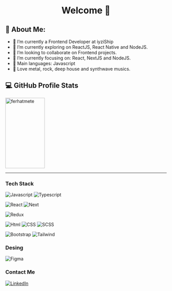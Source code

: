 <div align=center>
<h1> Welcome 👋 </h1>
</div>
  

<h2> 🤵 About Me: </h2>

- 🌱 I’m currently a Frontend Developer at iyziShip
- 🔭 I’m currently exploring on ReactJS, React Native and NodeJS.
- 👯 I’m looking to collaborate on Frontend projects.
- 🎯 I’m currently focusing on: React, NextJS and NodeJS.
- 🌟 Main languages: Javascript
- 🎵 Love metal, rock, deep house and synthwave musics.

## 💻 GitHub Profile Stats
<div>
<!-- <img width="49.5%" height="220px" alt="ferhatmete's Github Stats" src="https://github-readme-stats.vercel.app/api?username=ferhatmete&show_icons=true&count_private=true&theme=nord"/> -->
<img width="49.5%" height="220px" src="https://github-readme-streak-stats.herokuapp.com/?user=ferhatmete&theme=nord" alt="ferhatmete" />
<!-- <img width="49.5%" height="220px" src="https://github-readme-stats.vercel.app/api/top-langs?username=ferhatmete&langs_count=10&show_icons=true&locale=en&layout=compact&theme=nord" alt="ferhatmete" /> -->
<div/>

----

### Tech Stack

![Javascript](	https://img.shields.io/badge/JavaScript-323330?style=for-the-badge&logo=javascript&logoColor=F7DF1E)
![Typescript](https://img.shields.io/badge/Typescript-5C2D91?style=for-the-badge&logo=Typescript&logoColor=white)

![React](https://img.shields.io/badge/React-20232A?style=for-the-badge&logo=react&logoColor=61DAFB)
![Next](https://img.shields.io/badge/Nextjs-20232A?style=for-the-badge&logo=nextjslogoColor=61DAFB)

![Redux](https://img.shields.io/badge/Redux-20232A?style=for-the-badge&logo=reduxlogoColor=61DAFB)

![Html](https://img.shields.io/badge/Html-20232A?style=for-the-badge&logo=html&logoColor=61DAFB)
![CSS](https://img.shields.io/badge/Css-20232A?style=for-the-badge&logo=css&logoColor=61DAFB)
![SCSS](https://img.shields.io/badge/Scss-20232A?style=for-the-badge&logo=scss&logoColor=61DAFB)

![Bootstrap](https://img.shields.io/badge/Bootstrap-20232A?style=for-the-badge&logo=bootstrap&logoColor=61DAFB)
![Tailwind](https://img.shields.io/badge/Tailwind-20232A?style=for-the-badge&logo=tailwind&logoColor=61DAFB)

### Desing

![Figma](https://img.shields.io/badge/Figma-20232A?style=for-the-badge&logo=figma&logoColor=61DAFB)

### Contact Me
[![LinkedIn](https://img.shields.io/badge/linkedin-%230077B5.svg?style=for-the-badge&logo=linkedin&logoColor=white)](https://www.linkedin.com/in/ferhatmete/)
